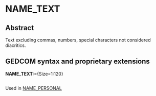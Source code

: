 ﻿# NAME_TEXT
## Abstract
Text excluding commas, numbers, special characters not considered diacritics.


## GEDCOM syntax and proprietary extensions

**NAME_TEXT**:={Size=1:120}
<pre>
</pre>
Used in <a href=Ged.NAME_PERSONAL.md>NAME_PERSONAL</a><br />

